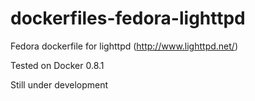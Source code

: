 dockerfiles-fedora-lighttpd
========================

Fedora dockerfile for lighttpd (http://www.lighttpd.net/)

Tested on Docker 0.8.1

Still under development
